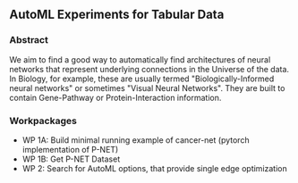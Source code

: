 ## AutoML Experiments for Tabular Data

### Abstract
We aim to find a good way to automatically find architectures of neural networks that represent underlying connections in the Universe of the data. 
In Biology, for example, these are usually termed "Biologically-Informed neural networks" or sometimes "Visual Neural Networks". They are built to contain Gene-Pathway or Protein-Interaction information. 

### Workpackages
- WP 1A: Build minimal running example of cancer-net (pytorch implementation of P-NET)
- WP 1B: Get P-NET Dataset
- WP 2: Search for AutoML options, that provide single edge optimization
